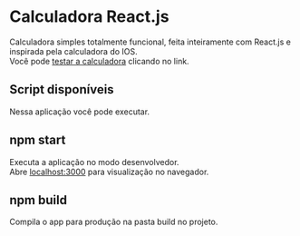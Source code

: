 # Calculadora React.js

Calculadora simples totalmente funcional, feita inteiramente com React.js e inspirada pela calculadora do IOS.  
Você pode [testar a calculadora](https://vinnyreis.github.io/react-calculator/) clicando no link.

## Script disponíveis
Nessa aplicação você pode executar.

## npm start
Executa a aplicação no modo desenvolvedor.  
Abre [localhost:3000](localhost:3000) para visualização no navegador.

## npm build
Compila o app para produção na pasta build no projeto.